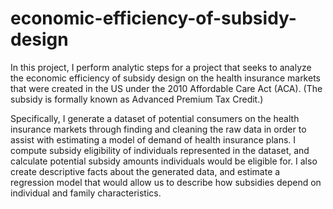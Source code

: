 # economic-efficiency-of-subsidy-design

In this project, I perform analytic steps for a project that seeks to analyze the economic efficiency of subsidy design on the health insurance markets that were created in the US under the 2010 Affordable Care Act (ACA). (The subsidy is formally known as Advanced Premium Tax Credit.)

Specifically, I generate a dataset of potential consumers on the health insurance markets through finding and cleaning the raw data in order to assist with estimating a model of demand of health insurance plans. I compute subsidy eligibility of individuals represented in the dataset, and calculate potential subsidy amounts individuals would be eligible for. I also create descriptive facts about the generated data, and estimate a regression model that would allow us to describe how subsidies depend on individual and family characteristics.
